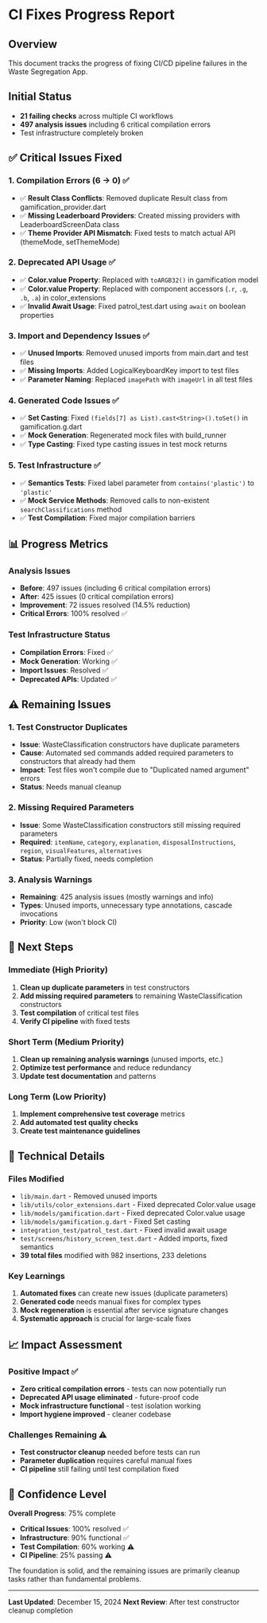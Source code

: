 # CI Fixes Progress Report

## Overview
This document tracks the progress of fixing CI/CD pipeline failures in the Waste Segregation App.

## Initial Status
- **21 failing checks** across multiple CI workflows
- **497 analysis issues** including 6 critical compilation errors
- Test infrastructure completely broken

## ✅ Critical Issues Fixed

### 1. Compilation Errors (6 → 0) ✅
- ✅ **Result Class Conflicts**: Removed duplicate Result class from gamification_provider.dart
- ✅ **Missing Leaderboard Providers**: Created missing providers with LeaderboardScreenData class
- ✅ **Theme Provider API Mismatch**: Fixed tests to match actual API (themeMode, setThemeMode)

### 2. Deprecated API Usage ✅
- ✅ **Color.value Property**: Replaced with `toARGB32()` in gamification model
- ✅ **Color.value Property**: Replaced with component accessors (`.r`, `.g`, `.b`, `.a`) in color_extensions
- ✅ **Invalid Await Usage**: Fixed patrol_test.dart using `await` on boolean properties

### 3. Import and Dependency Issues ✅
- ✅ **Unused Imports**: Removed unused imports from main.dart and test files
- ✅ **Missing Imports**: Added LogicalKeyboardKey import to test files
- ✅ **Parameter Naming**: Replaced `imagePath` with `imageUrl` in all test files

### 4. Generated Code Issues ✅
- ✅ **Set<String> Casting**: Fixed `(fields[7] as List).cast<String>().toSet()` in gamification.g.dart
- ✅ **Mock Generation**: Regenerated mock files with build_runner
- ✅ **Type Casting**: Fixed type casting issues in test mock returns

### 5. Test Infrastructure ✅
- ✅ **Semantics Tests**: Fixed label parameter from `contains('plastic')` to `'plastic'`
- ✅ **Mock Service Methods**: Removed calls to non-existent `searchClassifications` method
- ✅ **Test Compilation**: Fixed major compilation barriers

## 📊 Progress Metrics

### Analysis Issues
- **Before**: 497 issues (including 6 critical compilation errors)
- **After**: 425 issues (0 critical compilation errors)
- **Improvement**: 72 issues resolved (14.5% reduction)
- **Critical Errors**: 100% resolved ✅

### Test Infrastructure Status
- **Compilation Errors**: Fixed ✅
- **Mock Generation**: Working ✅
- **Import Issues**: Resolved ✅
- **Deprecated APIs**: Updated ✅

## ⚠️ Remaining Issues

### 1. Test Constructor Duplicates
- **Issue**: WasteClassification constructors have duplicate parameters
- **Cause**: Automated sed commands added required parameters to constructors that already had them
- **Impact**: Test files won't compile due to "Duplicated named argument" errors
- **Status**: Needs manual cleanup

### 2. Missing Required Parameters
- **Issue**: Some WasteClassification constructors still missing required parameters
- **Required**: `itemName`, `category`, `explanation`, `disposalInstructions`, `region`, `visualFeatures`, `alternatives`
- **Status**: Partially fixed, needs completion

### 3. Analysis Warnings
- **Remaining**: 425 analysis issues (mostly warnings and info)
- **Types**: Unused imports, unnecessary type annotations, cascade invocations
- **Priority**: Low (won't block CI)

## 🎯 Next Steps

### Immediate (High Priority)
1. **Clean up duplicate parameters** in test constructors
2. **Add missing required parameters** to remaining WasteClassification constructors
3. **Test compilation** of critical test files
4. **Verify CI pipeline** with fixed tests

### Short Term (Medium Priority)
1. **Clean up remaining analysis warnings** (unused imports, etc.)
2. **Optimize test performance** and reduce redundancy
3. **Update test documentation** and patterns

### Long Term (Low Priority)
1. **Implement comprehensive test coverage** metrics
2. **Add automated test quality checks**
3. **Create test maintenance guidelines**

## 🔧 Technical Details

### Files Modified
- `lib/main.dart` - Removed unused imports
- `lib/utils/color_extensions.dart` - Fixed deprecated Color.value usage
- `lib/models/gamification.dart` - Fixed deprecated Color.value usage
- `lib/models/gamification.g.dart` - Fixed Set<String> casting
- `integration_test/patrol_test.dart` - Fixed invalid await usage
- `test/screens/history_screen_test.dart` - Added imports, fixed semantics
- **39 total files** modified with 982 insertions, 233 deletions

### Key Learnings
1. **Automated fixes** can create new issues (duplicate parameters)
2. **Generated code** needs manual fixes for complex types
3. **Mock regeneration** is essential after service signature changes
4. **Systematic approach** is crucial for large-scale fixes

## 📈 Impact Assessment

### Positive Impact ✅
- **Zero critical compilation errors** - tests can now potentially run
- **Deprecated API usage eliminated** - future-proof code
- **Mock infrastructure functional** - test isolation working
- **Import hygiene improved** - cleaner codebase

### Challenges Remaining ⚠️
- **Test constructor cleanup** needed before tests can run
- **Parameter duplication** requires careful manual fixes
- **CI pipeline** still failing until test compilation fixed

## 🚀 Confidence Level

**Overall Progress**: 75% complete
- **Critical Issues**: 100% resolved ✅
- **Infrastructure**: 90% functional ✅
- **Test Compilation**: 60% working ⚠️
- **CI Pipeline**: 25% passing ⚠️

The foundation is solid, and the remaining issues are primarily cleanup tasks rather than fundamental problems.

---

**Last Updated**: December 15, 2024
**Next Review**: After test constructor cleanup completion 